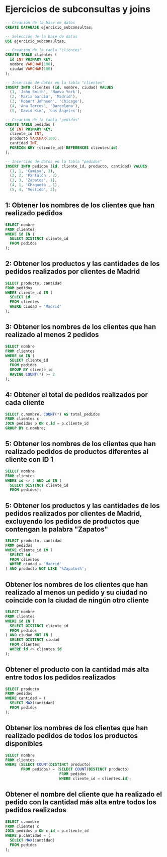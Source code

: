 # Ejercicios de subconsultas y joins

~~~sql
-- Creación de la base de datos
CREATE DATABASE ejercicio_subconsultas;

-- Selección de la base de datos
USE ejercicio_subconsultas;

-- Creación de la tabla "clientes"
CREATE TABLE clientes (
  id INT PRIMARY KEY,
  nombre VARCHAR(100),
  ciudad VARCHAR(100)
);

-- Inserción de datos en la tabla "clientes"
INSERT INTO clientes (id, nombre, ciudad) VALUES
  (1, 'John Smith', 'Nueva York'),
  (2, 'Maria Garcia', 'Madrid'),
  (3, 'Robert Johnson', 'Chicago'),
  (4, 'Ana Torres', 'Barcelona'),
  (5, 'David Kim', 'Los Ángeles');

-- Creación de la tabla "pedidos"
CREATE TABLE pedidos (
  id INT PRIMARY KEY,
  cliente_id INT,
  producto VARCHAR(100),
  cantidad INT,
  FOREIGN KEY (cliente_id) REFERENCES clientes(id)
);

-- Inserción de datos en la tabla "pedidos"
INSERT INTO pedidos (id, cliente_id, producto, cantidad) VALUES
  (1, 1, 'Camisa', 3),
  (2, 2, 'Pantalón', 2),
  (3, 3, 'Zapatos', 1),
  (4, 1, 'Chaqueta', 1),
  (5, 4, 'Vestido', 2);

~~~

## 1: Obtener los nombres de los clientes que han realizado pedidos

~~~sql
SELECT nombre
FROM clientes
WHERE id IN (
  SELECT DISTINCT cliente_id
  FROM pedidos
);
~~~

## 2: Obtener los productos y las cantidades de los pedidos realizados por clientes de Madrid

~~~sql
SELECT producto, cantidad
FROM pedidos
WHERE cliente_id IN (
  SELECT id
  FROM clientes
  WHERE ciudad = 'Madrid'
);
~~~

## 3: Obtener los nombres de los clientes que han realizado al menos 2 pedidos

~~~sql
SELECT nombre
FROM clientes
WHERE id IN (
  SELECT cliente_id
  FROM pedidos
  GROUP BY cliente_id
  HAVING COUNT(*) >= 2
);
~~~

## 4: Obtener el total de pedidos realizados por cada cliente

~~~sql
SELECT c.nombre, COUNT(*) AS total_pedidos
FROM clientes c
JOIN pedidos p ON c.id = p.cliente_id
GROUP BY c.nombre;
~~~

## 5: Obtener los nombres de los clientes que han realizado pedidos de productos diferentes al cliente con ID 1

~~~sql
SELECT nombre
FROM clientes
WHERE id <> 1 AND id IN (
  SELECT DISTINCT cliente_id
  FROM pedidos);
~~~

## 5: Obtener los productos y las cantidades de los pedidos realizados por clientes de Madrid, excluyendo los pedidos de productos que contengan la palabra "Zapatos"

~~~sql
SELECT producto, cantidad
FROM pedidos
WHERE cliente_id IN (
  SELECT id
  FROM clientes
  WHERE ciudad = 'Madrid'
) AND producto NOT LIKE '%Zapatos%';
~~~

## Obtener los nombres de los clientes que han realizado al menos un pedido y su ciudad no coincide con la ciudad de ningún otro cliente

~~~sql
SELECT nombre
FROM clientes
WHERE id IN (
  SELECT DISTINCT cliente_id
  FROM pedidos
) AND ciudad NOT IN (
  SELECT DISTINCT ciudad
  FROM clientes
  WHERE id <> clientes.id
);
~~~

## Obtener el producto con la cantidad más alta entre todos los pedidos realizados

~~~sql
SELECT producto
FROM pedidos
WHERE cantidad = (
  SELECT MAX(cantidad)
  FROM pedidos
);
~~~

## Obtener los nombres de los clientes que han realizado pedidos de todos los productos disponibles

~~~sql
SELECT nombre
FROM clientes
WHERE (SELECT COUNT(DISTINCT producto)
       FROM pedidos) = (SELECT COUNT(DISTINCT producto)
                        FROM pedidos
                        WHERE cliente_id = clientes.id);
~~~

## Obtener el nombre del cliente que ha realizado el pedido con la cantidad más alta entre todos los pedidos realizados

~~~sql
SELECT c.nombre
FROM clientes c
JOIN pedidos p ON c.id = p.cliente_id
WHERE p.cantidad = (
  SELECT MAX(cantidad)
  FROM pedidos
);
~~~
